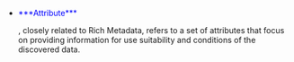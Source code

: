  * <p style="color:blue;">***Attribute***</p>, closely related to Rich Metadata, refers to a set of attributes that focus on providing information for use suitability and conditions of the discovered data.
